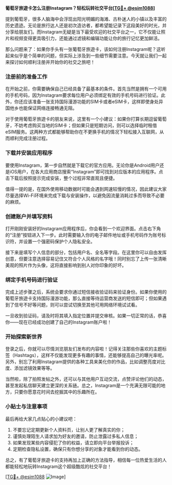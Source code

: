 **葡萄牙旅遊卡怎么注册Instagram？轻松玩转社交平台[[TG💪+ @esim1088](https://t.me/s/esim1088)]**

提到葡萄牙，很多人脑海中会浮现出阳光明媚的海滩、古朴迷人的小镇以及丰富的历史遗迹。无论是旅行达人还是初次造访者，都希望能记录下这段美好的时光，并分享给朋友们。而Instagram无疑是当下最受欢迎的社交平台之一，它不仅能让照片和视频变得更具吸引力，还能通过滤镜和编辑功能让你的旅行记忆更加鲜活。

那么问题来了：如果你手头有一张葡萄牙旅遊卡，该如何注册Instagram呢？这听起来似乎是个简单的问题，但实际上涉及到一些细节需要注意。今天就让我们一起来探讨如何顺利注册并开始你的社交之旅吧！

### 注册前的准备工作

在开始之前，你需要确保自己已经具备了最基本的条件。首先当然是拥有一个可用的手机号码，因为Instagram要求每位用户必须绑定有效的手机号码进行验证。此外，你还应该准备一张支持国际漫游功能的SIM卡或者eSIM卡，这样即使身处异国他乡也能保证网络连接畅通无阻。

对于使用葡萄牙旅遊卡的朋友来说，这里有一个小建议：如果你打算长期逗留葡萄牙，不妨考虑购买当地的SIM卡；但如果只是短期访问，则可以选择临时租借eSIM服务。这两种方式都能够帮助你在不更换手机的情况下轻松接入互联网，从而顺利完成注册过程。

### 下载并安装应用程序

要使用Instagram，第一步自然就是下载它的官方应用。无论你是Android用户还是iOS用户，在各大应用商店搜索“Instagram”即可找到对应版本的应用程序。点击下载后按照提示完成安装，整个过程非常直观且便捷。

值得一提的是，在国外使用移动数据时可能会遇到网速较慢的情况，因此建议大家尽量选择Wi-Fi环境来完成下载与安装操作，以避免因流量消耗过多而导致不必要的麻烦。

### 创建账户并填写资料

打开刚刚安装好的Instagram应用程序后，你会看到一个欢迎界面。点击右下角的“注册”按钮进入下一步。此时需要输入你的电子邮件地址或手机号码作为账号标识符，并设置一个强密码保护个人隐私安全。

接下来是填写个人信息的部分，包括用户名、全名等字段。在这里你可以自由发挥创意，但要注意选择容易记住又符合个人风格的名字哦！同时别忘了上传一张清晰美观的照片作为头像，这将直接影响到别人对你印象的好坏。

### 绑定手机号码进行验证

完成上述步骤之后，系统会要求你通过短信接收验证码来验证身份。如果你使用的葡萄牙旅遊卡支持国际漫游功能，那么直接等待运营商发送的短信即可；但如果遇到了信号不好等问题，则可以尝试切换至其他可用网络环境试试看。

一旦收到验证码，请及时将其填入指定位置并提交审核。如果一切正常的话，恭喜你——现在已经成功创建了自己的Instagram账户啦！

### 开始探索新世界

登录之后，你就可以尽情浏览朋友们发布的内容啦！记得关注那些你喜欢的主题标签（Hashtags），这样不仅能发现更多有趣的事情，还能够提高自己的曝光率呢。另外，别忘了利用Instagram提供的各种工具来美化你的作品，比如调整亮度对比度、添加滤镜效果等等。

当然啦，除了拍照发帖之外，还可以与其他用户互动交流，点赞评论他们的动态，甚至发起私信聊天建立更深的关系链。总之，Instagram是一个充满无限可能的地方，只要你愿意花时间去挖掘其中的乐趣所在。

### 小贴士与注意事项

最后再给大家几点贴心的小建议吧：
1. 不要忘记定期更新个人资料页，让别人更了解真实的你；
2. 谨慎处理陌生人请求加为好友的邀请，防止泄露过多私人信息；
3. 如果发现某些内容侵犯了你的权益，请立即向平台举报投诉；
4. 定期检查隐私设置，确保只有你想分享的对象才能看到你的动态。

总之，有了葡萄牙旅遊卡的支持再加上正确的方法指导，相信每一位热爱生活的人都能轻松地玩转Instagram这个超级酷炫的社交平台！

[[TG💪+ @esim1088](https://t.me/s/esim1088) ![Image](https://i.postimg.cc/4NQfJmqS/Snipaste-2025-05-13-00-14-12.png)]